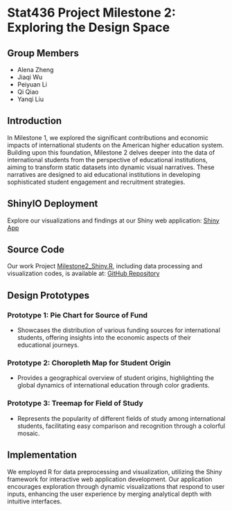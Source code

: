 # Stat436 Project Milestone 2: Exploring the Design Space

## Group Members

- Alena Zheng
- Jiaqi Wu
- Peiyuan Li
- Qi Qiao
- Yanqi Liu

## Introduction

In Milestone 1, we explored the significant contributions and economic impacts of international students on the American higher education system. Building upon this foundation, Milestone 2 delves deeper into the data of international students from the perspective of educational institutions, aiming to transform static datasets into dynamic visual narratives. These narratives are designed to aid educational institutions in developing sophisticated student engagement and recruitment strategies.

## ShinyIO Deployment

Explore our visualizations and findings at our Shiny web application: [Shiny App](https://pli233.shinyapps.io/Milestone2/)

## Source Code

Our work Project [Milestone2_Shiny.R](https://raw.githubusercontent.com/pli233/Working/main/Stat436/Group%20Project/Milestone2/Project%20Milestone2_Shiny.R), including data processing and visualization codes, is available at: [GitHub Repository](https://github.com/pli233/Working/tree/main/Stat436/Group%20Project/Milestone2)

## Design Prototypes

### Prototype 1: Pie Chart for Source of Fund
- Showcases the distribution of various funding sources for international students, offering insights into the economic aspects of their educational journeys.

### Prototype 2: Choropleth Map for Student Origin
- Provides a geographical overview of student origins, highlighting the global dynamics of international education through color gradients.

### Prototype 3: Treemap for Field of Study
- Represents the popularity of different fields of study among international students, facilitating easy comparison and recognition through a colorful mosaic.

## Implementation 

We employed R for data preprocessing and visualization, utilizing the Shiny framework for interactive web application development. Our application encourages exploration through dynamic visualizations that respond to user inputs, enhancing the user experience by merging analytical depth with intuitive interfaces.

